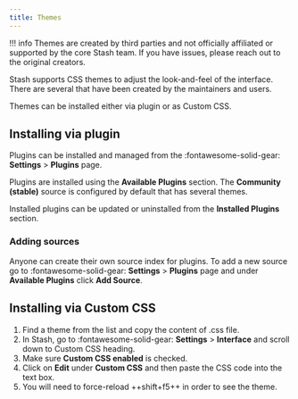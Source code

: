 ```yaml
---
title: Themes
---
```


!!! info
    Themes are created by third parties and not officially affiliated or supported by the core Stash team. If you have issues, please reach out to the original creators.

Stash supports CSS themes to adjust the look-and-feel of the interface. There are several that have been created by the maintainers and users.

Themes can be installed either via plugin or as Custom CSS.

## Installing via plugin

Plugins can be installed and managed from the :fontawesome-solid-gear: **Settings** > **Plugins** page.

Plugins are installed using the **Available Plugins** section. The **Community (stable)** source is configured by default that has several themes.

Installed plugins can be updated or uninstalled from the **Installed Plugins** section.

### Adding sources

Anyone can create their own source index for plugins. To add a new source go to :fontawesome-solid-gear: **Settings** > **Plugins** page and under **Available Plugins** click **Add Source**.

## Installing via Custom CSS

1. Find a theme from the list and copy the content of .css file.
1. In Stash, go to :fontawesome-solid-gear: **Settings** > **Interface** and scroll down to Custom CSS heading. 
1. Make sure **Custom CSS enabled** is checked.
1. Click on **Edit** under **Custom CSS** and then paste the CSS code into the text box.
1. You will need to force-reload ++shift+f5++ in order to see the theme.